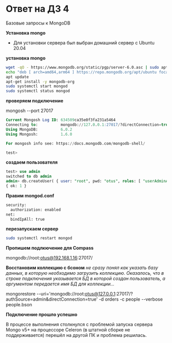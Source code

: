 # Ответ на ДЗ 4
Базовые запросы к MongoDB

**Установка mongo**
* Для установки сервера был выбран домашний сервер с Ubuntu 20.04

**установка mongo**
```bash
wget -qO - https://www.mongodb.org/static/pgp/server-6.0.asc | sudo apt-key add -
echo "deb [ arch=amd64,arm64 ] https://repo.mongodb.org/apt/ubuntu focal/mongodb-org/6.0 multiverse" | sudo tee /etc/apt/sources.list.d/mongodb-org-6.0.list
apt update
apt-get install -y mongodb-org
sudo systemctl start mongod
sudo systemctl status mongod
```

**проверяем подключение**

mongosh --port 27017

```sql
Current Mongosh Log ID: 634509ca35e0f3fa231a5464
Connecting to:          mongodb://127.0.0.1:27017/?directConnection=true&serverSelectionTimeoutMS=2000&appName=mongosh+1.6.0
Using MongoDB:          6.0.2
Using Mongosh:          1.6.0

For mongosh info see: https://docs.mongodb.com/mongodb-shell/

test>
```

**создаем пользователя**
```sql
test> use admin
switched to db admin
admin> db.createUser( { user: "root", pwd: "otus", roles: [ "userAdminAnyDatabase", "dbAdminAnyDatabase", "readWriteAnyDatabase" ] } )
{ ok: 1 }
```

**Правим mongod.conf**
```bash
security:
  authorization: enabled
net:  
  bindIpAll: true
```

**перезапускаем сервер**

```bash
sudo systemctl restart mongod
```

**Пропишем подлкючение для Compass**

mongodb://root:otus@192.168.1.16:27017/

**Восстановим коллекцию с бсоном**
_не сразу понял как указать базу данных, в которую необходимо загрузить коллекцию. Оказалось, что в строке подключения указывается БД в которой создан пользователь, а аргументом передается имя БД для коллекции..._

mongorestore --uri='mongodb://root:otus@127.0.0.1:27017/?authSource=admin&directConnection=true' -d orders -c people --verbose people.bson



**Подключение прошло успешно**

В процессе выполнения столкнулся с проблемой запуска сервера Mongo v5+ на процессоре Celeron (в штатной сборке не поддерживается) перешёл на другой ПК и проблема решилась.
